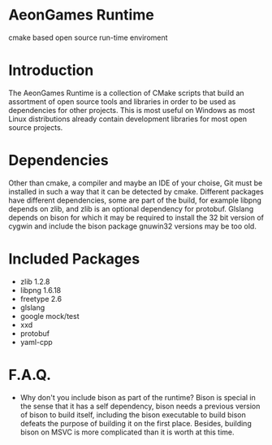 # AeonGames Runtime
cmake based open source run-time enviroment

# Introduction
The AeonGames Runtime is a collection of CMake scripts that build an assortment of open source tools and libraries in order to be used as dependencies for other projects.
This is most useful on Windows as most Linux distributions already contain development libraries for most open source projects.

# Dependencies
Other than cmake, a compiler and maybe an IDE of your choise, Git must be installed in such a way that it can be detected by cmake.
Different packages have different dependencies, some are part of the build, for example libpng depends on zlib, and zlib is an optional dependency for protobuf. Glslang depends on bison for which it may be required to install the 32 bit version of cygwin and include the bison package gnuwin32 versions may be too old.

# Included Packages
- zlib 1.2.8
- libpng 1.6.18
- freetype 2.6
- glslang
- google mock/test
- xxd
- protobuf
- yaml-cpp

# F.A.Q.
- Why don't you include bison as part of the runtime?
  Bison is special in the sense that it has a self dependency, bison needs a previous version of bison to build itself, including the bison executable to build bison defeats the purpose of building it on the first place. Besides, building bison on MSVC is more complicated than it is worth at this time.

